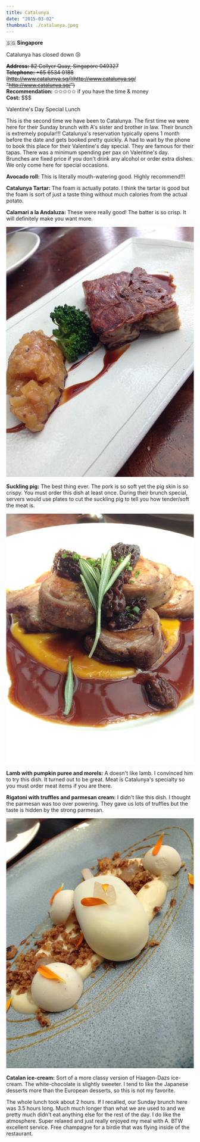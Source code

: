 ```yaml
---
title: Catalunya
date: "2015-03-02"
thumbnail: ./catalunya.jpeg
---
```

🇸🇬 **Singapore**

Catalunya has closed down 😢

~~**Address:** 82 Collyer Quay, Singapore 049327~~  
~~**Telephone:** +65 6534 0188~~   
~~[http://www.catalunya.sg/](http://www.catalunya.sg/ "http://www.catalunya.sg/")~~   
**Recommendation:** ✩✩✩✩✩ if you have the time & money  
**Cost:** $$$  
  
Valentine's Day Special Lunch  
  
This is the second time we have been to Catalunya. The first time we were here for their Sunday brunch with A's sister and brother in law. Their brunch is extremely popular!!! Catalunya's reservation typically opens 1 month before the date and gets booked pretty quickly. A had to wait by the phone to book this place for their Valentine's day special. They are famous for their tapas. There was a minimum spending per pax on Valentine's day. Brunches are fixed price if you don't drink any alcohol or order extra dishes. We only come here for special occasions.

**Avocado roll:** This is literally mouth-watering good. Highly recommend!!!  
  
**Catalunya Tartar:** The foam is actually potato. I think the tartar is good but the foam is sort of just a taste thing without much calories from the actual potato.   
  

**Calamari a la Andaluza:** These were really good! The batter is so crisp. It will definitely make you want more.

![](./suckling-pig.jpg)

**Suckling pig:** The best thing ever. The pork is so soft yet the pig skin is so crispy. You must order this dish at least once. During their brunch special, servers would use plates to cut the suckling pig to tell you how tender/soft the meat is.   

![](./lamb.jpg)

**Lamb with pumpkin puree and morels:** A doesn't like lamb. I convinced him to try this dish. It turned out to be great. Meat is Catalunya's specialty so you must order meat items if you are there.   
  
**Rigatoni with truffles and parmesan cream:** I didn't like this dish. I thought the parmesan was too over powering. They gave us lots of truffles but the taste is hidden by the strong parmesan.   

![](./catalan-ice-cream.jpg)

**Catalan ice-cream:** Sort of a more classy version of Haagen-Dazs ice-cream. The white-chocolate is slightly sweeter. I tend to like the Japanese desserts more than the European desserts, so this is not my favorite.   
  
The whole lunch took about 2 hours. If I recalled, our Sunday brunch here was 3.5 hours long. Much much longer than what we are used to and we pretty much didn't eat anything else for the rest of the day. I do like the atmosphere. Super relaxed and just really enjoyed my meal with A. BTW excellent service. Free champagne for a birdie that was flying inside of the restaurant.